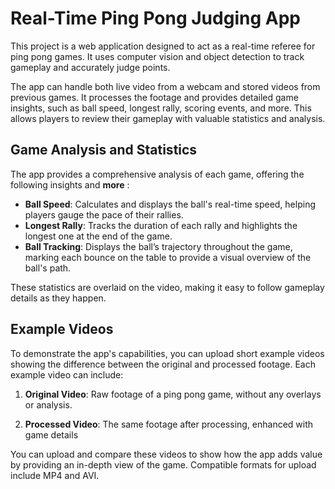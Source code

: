 # Real-Time Ping Pong Judging App

This project is a web application designed to act as a real-time referee for ping pong games. It uses computer vision and object detection to track gameplay and accurately judge points.

The app can handle both live video from a webcam and stored videos from previous games. It processes the footage and provides detailed game insights, such as ball speed, longest rally, scoring events, and more. This allows players to review their gameplay with valuable statistics and analysis.



## Game Analysis and Statistics

The app provides a comprehensive analysis of each game, offering the following insights and **more** :

- **Ball Speed**: Calculates and displays the ball's real-time speed, helping players gauge the pace of their rallies.
- **Longest Rally**: Tracks the duration of each rally and highlights the longest one at the end of the game.
- **Ball Tracking**: Displays the ball’s trajectory throughout the game, marking each bounce on the table to provide a visual overview of the ball's path. 


These statistics are overlaid on the video, making it easy to follow gameplay details as they happen.

## Example Videos

To demonstrate the app's capabilities, you can upload short example videos showing the difference between the original and processed footage. Each example video can include:

1. **Original Video**: Raw footage of a ping pong game, without any overlays or analysis.
   
   

2. **Processed Video**: The same footage after processing, enhanced with game details

You can upload and compare these videos to show how the app adds value by providing an in-depth view of the game. Compatible formats for upload include MP4 and AVI.


